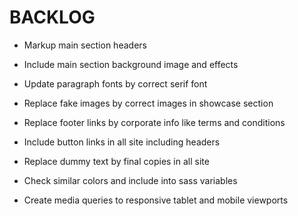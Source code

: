 # BACKLOG

- Markup main section headers

- Include main section background image and effects

- Update paragraph fonts by correct serif font

- Replace fake images by correct images in showcase section

- Replace footer links by corporate info like terms and conditions

- Include button links in all site including headers

- Replace dummy text by final copies in all site

- Check similar colors and include into sass variables

- Create media queries to responsive tablet and mobile viewports
